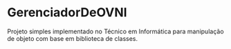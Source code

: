 # GerenciadorDeOVNI
Projeto simples implementado no Técnico em Informática para manipulação de objeto com base em biblioteca de classes.
